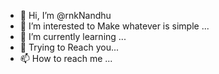 - 👋 Hi, I’m @rnkNandhu
- 👀 I’m interested to Make whatever is simple ...
- 🌱 I’m currently learning ...
- 💞️ Trying to Reach you...
- 📫 How to reach me ...

<!---
rnkNandhu/rnkNandhu is a ✨ special ✨ repository because its `README.md` (this file) appears on your GitHub profile.
You can click the Preview link to take a look at your changes.
--->
